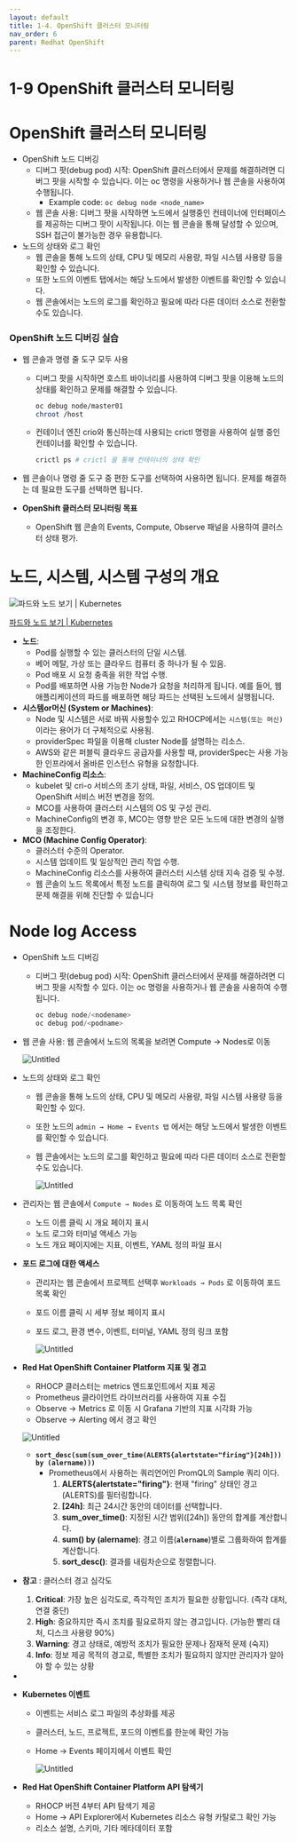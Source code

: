 ```yaml
---
layout: default
title: 1-4. OpenShift 클러스터 모니터링
nav_order: 6
parent: Redhat OpenShift
---
```

# 1-9 OpenShift 클러스터 모니터링

# OpenShift 클러스터 모니터링

- OpenShift 노드 디버깅
    - 디버그 팟(debug pod) 시작: OpenShift 클러스터에서 문제를 해결하려면 디버그 팟을 시작할 수 있습니다. 이는 oc 명령을 사용하거나 웹 콘솔을 사용하여 수행됩니다.
        - Example code: `oc debug node <node_name>`
    - 웹 콘솔 사용: 디버그 팟을 시작하면 노드에서 실행중인 컨테이너에 인터페이스를 제공하는 디버그 팟이 시작됩니다. 이는 웹 콘솔을 통해 달성할 수 있으며, SSH 접근이 불가능한 경우 유용합니다.
- 노드의 상태와 로그 확인
    - 웹 콘솔을 통해 노드의 상태, CPU 및 메모리 사용량, 파일 시스템 사용량 등을 확인할 수 있습니다.
    - 또한 노드의 이벤트 탭에서는 해당 노드에서 발생한 이벤트를 확인할 수 있습니다.
    - 웹 콘솔에서는 노드의 로그를 확인하고 필요에 따라 다른 데이터 소스로 전환할 수도 있습니다.

### OpenShift 노드 디버깅 실습

- 웹 콘솔과 명령 줄 도구 모두 사용
    - 디버그 팟을 시작하면 호스트 바이너리를 사용하여 디버그 팟을 이용해 노드의 상태를 확인하고 문제를 해결할 수 있습니다.
        
        ```bash
        oc debug node/master01
        chroot /host
        ```
        
    - 컨테이너 엔진 crio와 통신하는데 사용되는 crictl 명령을 사용하여 실행 중인 컨테이너를 확인할 수 있습니다.
        
        ```bash
        crictl ps # crictl 을 통해 컨테이너의 상태 확인
        ```
        
- 웹 콘솔이나 명령 줄 도구 중 편한 도구를 선택하여 사용하면 됩니다. 문제를 해결하는 데 필요한 도구를 선택하면 됩니다.

- **OpenShift 클러스터 모니터링 목표**
    - OpenShift 웹 콘솔의 Events, Compute, Observe 패널을 사용하여 클러스터 상태 평가.

# **노드, 시스템, 시스템 구성의 개요**

![[파드와 노드 보기 | Kubernetes](https://kubernetes.io/ko/docs/tutorials/kubernetes-basics/explore/explore-intro/)](1-9%20OpenShift%20%E1%84%8F%E1%85%B3%E1%86%AF%E1%84%85%E1%85%A5%E1%84%89%E1%85%B3%E1%84%90%E1%85%A5%20%E1%84%86%E1%85%A9%E1%84%82%E1%85%B5%E1%84%90%E1%85%A5%E1%84%85%E1%85%B5%E1%86%BC%205d7d3bdfca364498b6185b329e9de706/Untitled.png)

[파드와 노드 보기 | Kubernetes](https://kubernetes.io/ko/docs/tutorials/kubernetes-basics/explore/explore-intro/)

- **노드**:
    - Pod를 실행할 수 있는 클러스터의 단일 시스템.
    - 베어 메탈, 가상 또는 클라우드 컴퓨터 중 하나가 될 수 있음.
    - Pod 배포 시 요청 충족을 위한 작업 수행.
    - Pod를 배포하면 사용 가능한 Node가 요청을 처리하게 됩니다. 예를 들어, 웹 애플리케이션의 파드를 배포하면 해당 파드는 선택된 노드에서 실행됩니다.
- **시스템or머신 (System or Machines)**:
    - Node 및 시스템은 서로 바꿔 사용할수 있고 RHOCP에서는 `시스템(또는 머신)` 이라는 용어가 더 구체적으로 사용됨.
    - providerSpec 파일을 이용해 cluster Node를 설명하는 리소스.
    - AWS와 같은 퍼블릭 클라우드 공급자를 사용할 때, providerSpec는 사용 가능한 인프라에서 올바른 인스턴스 유형을 요청합니다.
- **MachineConfig 리소스**:
    - kubelet 및 cri-o 서비스의 초기 상태, 파일, 서비스, OS 업데이트 및 OpenShift 서비스 버전 변경을 정의.
    - MCO를 사용하여 클러스터 시스템의 OS 및 구성 관리.
    - MachineConfig의 변경 후, MCO는 영향 받은 모든 노드에 대한 변경의 실행을 조정한다.
- **MCO (Machine Config Operator)**:
    - 클러스터 수준의 Operator.
    - 시스템 업데이트 및 일상적인 관리 작업 수행.
    - MachineConfig 리소스를 사용하여 클러스터 시스템 상태 지속 검증 및 수정.
    - 웹 콘솔의 노드 목록에서 특정 노드를 클릭하여 로그 및 시스템 정보를 확인하고 문제 해결을 위해 진단할 수 있습니다

# Node log Access

- OpenShift 노드 디버깅
    - 디버그 팟(debug pod) 시작: OpenShift 클러스터에서 문제를 해결하려면 디버그 팟을 시작할 수 있다. 이는 oc 명령을 사용하거나 웹 콘솔을 사용하여 수행됩니다.
        
        ```jsx
        oc debug node/<nodename>
        oc debug pod/<podname>
        ```
        
- 웹 콘솔 사용: 웹 콘솔에서 노드의 목록을 보려면 Compute → Nodes로 이동
    
    ![Untitled](1-9%20OpenShift%20%E1%84%8F%E1%85%B3%E1%86%AF%E1%84%85%E1%85%A5%E1%84%89%E1%85%B3%E1%84%90%E1%85%A5%20%E1%84%86%E1%85%A9%E1%84%82%E1%85%B5%E1%84%90%E1%85%A5%E1%84%85%E1%85%B5%E1%86%BC%205d7d3bdfca364498b6185b329e9de706/Untitled%201.png)
    

- 노드의 상태와 로그 확인
    - 웹 콘솔을 통해 노드의 상태, CPU 및 메모리 사용량, 파일 시스템 사용량 등을 확인할 수 있다.
    - 또한 노드의 `admin → Home → Events 탭` 에서는 해당 노드에서 발생한 이벤트를 확인할 수 있습니다.
    - 웹 콘솔에서는 노드의 로그를 확인하고 필요에 따라 다른 데이터 소스로 전환할 수도 있습니다.
        
        ![Untitled](1-9%20OpenShift%20%E1%84%8F%E1%85%B3%E1%86%AF%E1%84%85%E1%85%A5%E1%84%89%E1%85%B3%E1%84%90%E1%85%A5%20%E1%84%86%E1%85%A9%E1%84%82%E1%85%B5%E1%84%90%E1%85%A5%E1%84%85%E1%85%B5%E1%86%BC%205d7d3bdfca364498b6185b329e9de706/Untitled%202.png)
        
    
- 관리자는 웹 콘솔에서 `Compute → Nodes` 로 이동하여 노드 목록 확인
    - 노드 이름 클릭 시 개요 페이지 표시
    - 노드 로그와 터미널 액세스 가능
    - 노드 개요 페이지에는 지표, 이벤트, YAML 정의 파일 표시
    
- **포드 로그에 대한 액세스**
    - 관리자는 웹 콘솔에서 프로젝트 선택후 `Workloads → Pods` 로 이동하여 포드 목록 확인
    - 포드 이름 클릭 시 세부 정보 페이지 표시
    - 포드 로그, 환경 변수, 이벤트, 터미널, YAML 정의 링크 포함
        
        ![Untitled](1-9%20OpenShift%20%E1%84%8F%E1%85%B3%E1%86%AF%E1%84%85%E1%85%A5%E1%84%89%E1%85%B3%E1%84%90%E1%85%A5%20%E1%84%86%E1%85%A9%E1%84%82%E1%85%B5%E1%84%90%E1%85%A5%E1%84%85%E1%85%B5%E1%86%BC%205d7d3bdfca364498b6185b329e9de706/Untitled%203.png)
        

- **Red Hat OpenShift Container Platform 지표 및 경고**
    - RHOCP 클러스터는 metrics 엔드포인트에서 지표 제공
    - Prometheus 클라이언트 라이브러리를 사용하여 지표 수집
    - Observe → Metrics 로 이동 시 Grafana 기반의 지표 시각화 가능
    - Observe → Alerting 에서 경고 확인
    
    ![Untitled](1-9%20OpenShift%20%E1%84%8F%E1%85%B3%E1%86%AF%E1%84%85%E1%85%A5%E1%84%89%E1%85%B3%E1%84%90%E1%85%A5%20%E1%84%86%E1%85%A9%E1%84%82%E1%85%B5%E1%84%90%E1%85%A5%E1%84%85%E1%85%B5%E1%86%BC%205d7d3bdfca364498b6185b329e9de706/Untitled%204.png)
    
    - **`sort_desc(sum(sum_over_time(ALERTS{alertstate="firing"}[24h])) by (alername)))`**
        - Prometheus에서 사용하는 쿼리언어인 PromQL의 Sample 쿼리 이다.
            1. **ALERTS{alertstate="firing"}**: 현재 "firing" 상태인 경고(ALERTS)를 필터링합니다.
            2. **[24h]**: 최근 24시간 동안의 데이터를 선택합니다.
            3. **sum_over_time()**: 지정된 시간 범위([24h]) 동안의 합계를 계산합니다.
            4. **sum() by (alername)**: 경고 이름(**`alername`**)별로 그룹화하여 합계를 계산합니다. 
            5. **sort_desc()**: 결과를 내림차순으로 정렬합니다.
- **참고** : 클러스터 경고 심각도
    1. **Critical**: 가장 높은 심각도로, 즉각적인 조치가 필요한 상황입니다. (즉각 대처, 연결 중단)
    2. **High**: 중요하지만 즉시 조치를 필요로하지 않는 경고입니다. (가능한 빨리 대처, 디스크 사용량 90%)
    3. **Warning**: 경고 상태로, 예방적 조치가 필요한 문제나 잠재적 문제 (숙지)
    4. **Info**: 정보 제공 목적의 경고로, 특별한 조치가 필요하지 않지만 관리자가 알아야 할 수 있는 상황
- 

- **Kubernetes 이벤트**
    - 이벤트는 서비스 로그 파일의 추상화를 제공
    - 클러스터, 노드, 프로젝트, 포드의 이벤트를 한눈에 확인 가능
    - Home → Events 페이지에서 이벤트 확인
        
        ![Untitled](1-9%20OpenShift%20%E1%84%8F%E1%85%B3%E1%86%AF%E1%84%85%E1%85%A5%E1%84%89%E1%85%B3%E1%84%90%E1%85%A5%20%E1%84%86%E1%85%A9%E1%84%82%E1%85%B5%E1%84%90%E1%85%A5%E1%84%85%E1%85%B5%E1%86%BC%205d7d3bdfca364498b6185b329e9de706/Untitled%205.png)
        
    
- **Red Hat OpenShift Container Platform API 탐색기**
    - RHOCP 버전 4부터 API 탐색기 제공
    - Home → API Explorer에서 Kubernetes 리소스 유형 카탈로그 확인 가능
    - 리소스 설명, 스키마, 기타 메타데이터 포함
